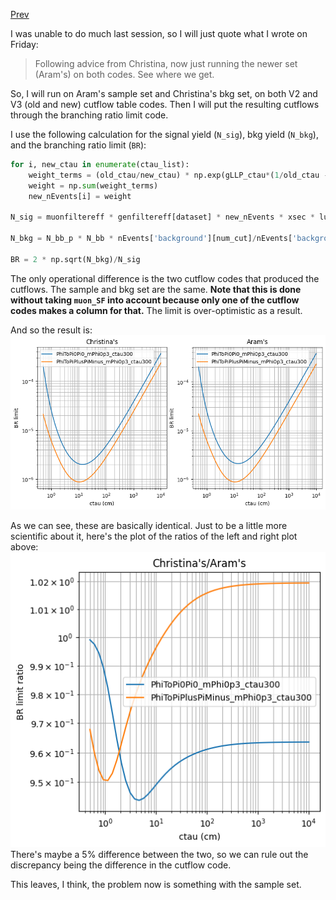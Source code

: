 [Prev](/B-parking/Fri_Apr_14_2023.md)

I was unable to do much last session, so I will just quote what I wrote on Friday:

>Following advice from Christina, now just running the newer set (Aram's) on both codes. See where we get.

So, I will run on Aram's sample set and Christina's bkg set, on both V2 and V3 (old and new) cutflow table codes. Then I will put the resulting cutflows through the branching ratio limit code.

I use the following calculation for the signal yield (`N_sig`), bkg yield (`N_bkg`), and the branching ratio limit (`BR`):
```python
for i, new_ctau in enumerate(ctau_list):
	weight_terms = (old_ctau/new_ctau) * np.exp(gLLP_ctau*(1/old_ctau - 1/new_ctau))
	weight = np.sum(weight_terms)
	new_nEvents[i] = weight

N_sig = muonfiltereff * genfiltereff[dataset] * new_nEvents * xsec * lumi / nEvents[dataset][dem_cut]
		
N_bkg = N_bb_p * N_bb * nEvents['background'][num_cut]/nEvents['background'][dem_cut] 

BR = 2 * np.sqrt(N_bkg)/N_sig
```

The only operational difference is the two cutflow codes that produced the cutflows. The sample and bkg set are the same. **Note that this is done without taking `muon_SF` into account because only one of the cutflow codes makes a column for that.** The limit is over-optimistic as a result.

And so the result is:
![](/B-parking/img/mon_apr_17_2023_plot1.png)

As we can see, these are basically identical. Just to be a little more scientific about it, here's the plot of the ratios of the left and right plot above:
![](/B-parking/img/mon_apr_17_2023_plot2.png)
There's maybe a 5% difference between the two, so we can rule out the discrepancy being the difference in the cutflow code.

This leaves, I think, the problem now is something with the sample set.
